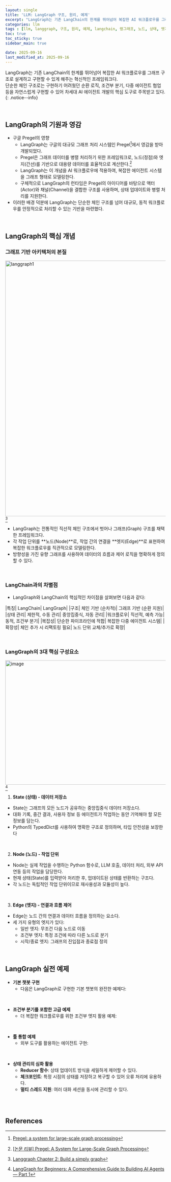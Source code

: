 ```yaml
---
layout: single
title: 'LLM: LangGraph 구조, 원리, 예제'
excerpt: "LangGraph는 기존 LangChain의 한계를 뛰어넘어 복잡한 AI 워크플로우를 그래프 구조로 설계하고 구현할 수 있게 해주는 혁신적인 프레임워크입니다."
categories: llm
tags : [llm, langgraph, 구조, 원리, 예제, langchain, 랭그래프, 노드, 상태, 엣지]
toc: true
toc_sticky: true
sidebar_main: true

date: 2025-09-16
last_modified_at: 2025-09-16
---
```


LangGraph는 기존 LangChain의 한계를 뛰어넘어 복잡한 AI 워크플로우를 그래프 구조로 설계하고 구현할 수 있게 해주는 혁신적인 프레임워크다. <br> 
단순한 체인 구조로는 구현하기 어려웠던 순환 로직, 조건부 분기, 다중 에이전트 협업 등을 자연스럽게 구현할 수 있어 차세대 AI 에이전트 개발의 핵심 도구로 주목받고 있다.
{: .notice--info}

<br>

## LangGraph의 기원과 영감

- 구글 Pregel의 영향
  - LangGraph는 구글의 대규모 그래프 처리 시스템인 Pregel[^1]에서 영감을 받아 개발되었다.
  - Pregel은 그래프 데이터를 병렬 처리하기 위한 프레임워크로, 노드(정점)와 엣지(간선)를 기반으로 대용량 데이터를 효율적으로 계산한다.[^2]
  - LangGraph는 이 개념을 AI 워크플로우에 적용하여, 복잡한 에이전트 시스템을 그래프 형태로 모델링한다.
  - 구체적으로 LangGraph의 런타임은 Pregel의 아이디어를 바탕으로 액터(Actor)와 채널(Channel)을 결합한 구조를 사용하며, 상태 업데이트와 병렬 처리를 지원한다. 
- 이러한 배경 덕분에 LangGraph는 단순한 체인 구조를 넘어 대규모, 동적 워크플로우를 안정적으로 처리할 수 있는 기반을 마련했다.

<br>

## LangGraph의 핵심 개념

### 그래프 기반 아키텍처의 본질

<img width="800" alt="langgraph1" src="https://gist.github.com/user-attachments/assets/927fa11e-0622-48c8-8eb1-3ba91f0521c0" /> [^3]

- LangGraph는 전통적인 직선적 체인 구조에서 벗어나 그래프(Graph) 구조를 채택한 프레임워크다. 
- 각 작업 단위를 **노드(Node)**로, 작업 간의 연결을 **엣지(Edge)**로 표현하여 복잡한 워크플로우를 직관적으로 모델링한다.
- 방향성을 가진 유향 그래프를 사용하여 데이터의 흐름과 제어 로직을 명확하게 정의할 수 있다.

<br>

### LangChain과의 차별점

- LangGraph와 LangChain의 핵심적인 차이점을 살펴보면 다음과 같다:

|특징|	LangChain|	LangGraph|
|구조|	체인 기반 (순차적)|	그래프 기반 (순환 지원)|
|상태 관리|	제한적, 수동 관리|	중앙집중식, 자동 관리|
|워크플로우|	직선적, 예측 가능|	동적, 조건부 분기|
|복잡성|	단순한 파이프라인에 적합|	복잡한 다중 에이전트 시스템|
|확장성|	체인 추가 시 리팩토링 필요|	노드 단위 교체/추가로 확장|

<br>

### LangGraph의 3대 핵심 구성요소

<img width="800" height="389" alt="image" src="https://gist.github.com/user-attachments/assets/f1d58a87-d9f6-4330-a861-c0972337f0f4" /> [^4]


1. **State (상태) - 데이터 저장소**

- State는 그래프의 모든 노드가 공유하는 중앙집중식 데이터 저장소다.
- 대화 기록, 중간 결과, 사용자 정보 등 에이전트가 작업하는 동안 기억해야 할 모든 정보를 담는다.
- Python의 TypedDict를 사용하여 명확한 구조로 정의하며, 타입 안전성을 보장한다

<script src="https://gist.github.com/ingu627/1ab1c8a6482f1ef6acbd116772c0f285.js"></script>

<br>

2. **Node (노드) - 작업 단위**

- Node는 실제 작업을 수행하는 Python 함수로, LLM 호출, 데이터 처리, 외부 API 연동 등의 작업을 담당한다.
- 현재 상태(State)를 입력받아 처리한 후, 업데이트된 상태를 반환하는 구조다.
- 각 노드는 독립적인 작업 단위이므로 재사용성과 모듈성이 높다.

<script src="https://gist.github.com/ingu627/dec50976ae19f4918cb2a21339170944.js"></script>

<br>

3. **Edge (엣지) - 연결과 흐름 제어**

- Edge는 노드 간의 연결과 데이터 흐름을 정의하는 요소다.
- 세 가지 유형의 엣지가 있다:
  - 일반 엣지: 무조건 다음 노드로 이동
  - 조건부 엣지: 특정 조건에 따라 다른 노드로 분기
  - 시작/종료 엣지: 그래프의 진입점과 종료점 정의

<br>

## LangGraph 실전 예제

- **기본 챗봇 구현**
  - 다음은 LangGraph로 구현한 기본 챗봇의 완전한 예제다:

<script src="https://gist.github.com/ingu627/561aeec2bbe91b74ac486086dda78141.js"></script>

<br>

- **조건부 분기를 포함한 고급 예제**
  - 더 복잡한 워크플로우를 위한 조건부 엣지 활용 예제:

<script src="https://gist.github.com/ingu627/be8667f179b90ab31fd1ae75b66d713f.js"></script>

<br>

- **툴 통합 예제**
  - 외부 도구를 활용하는 에이전트 구현:

<script src="https://gist.github.com/ingu627/557c193f9aef026904a575f53af5b5a9.js"></script>

<br>

- **상태 관리의 심화 활용**
  - **Reducer 함수**: 상태 업데이트 방식을 세밀하게 제어할 수 있다. 
  - **체크포인트**: 특정 시점의 상태를 저장하고 복구할 수 있어 오류 처리에 유용하다. 
  - **멀티 스레드 지원**: 여러 대화 세션을 동시에 관리할 수 있다.

<script src="https://gist.github.com/ingu627/1122e55313e6a2e5534f6ac90a4838e7.js"></script>



<br>
<br>

## References

[^1]: [Pregel: a system for large-scale graph processing](https://dl.acm.org/doi/abs/10.1145/1807167.1807184)
[^2]: [[논문 리뷰] Pregel: A System for Large-Scale Graph Processing](https://ingu627.github.io/paper/pregel/)
[^3]: [Langgraph Chapter 2: Build a simply graph](https://qubitware.in/blogs/045a2773-a85d-4bfe-98bf-949d5e8fa775/Understanding%20State,%20Nodes,%20and%20Edges%20in%20LangGraph)
[^4]: [LangGraph for Beginners: A Comprehensive Guide to Building AI Agents — Part 1](https://medium.com/@anjaneyulu.408/langgraph-for-beginners-a-comprehensive-guide-to-building-ai-agents-part-1-dffd4cba6531)

